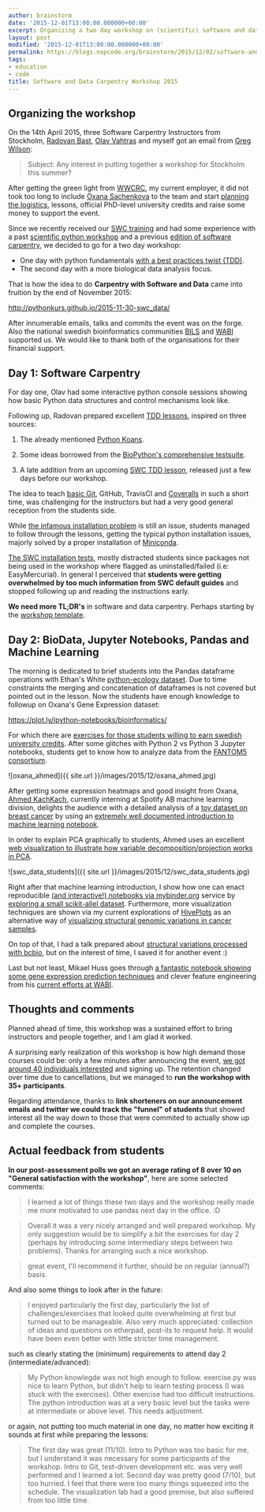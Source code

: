 ```yaml
---
author: brainstorm
date: '2015-12-01T13:00:00.000000+00:00'
excerpt: Organizing a two day workshop on (scientific) software and data
layout: post
modified: '2015-12-01T13:00:00.000000+00:00'
permalink: https://blogs.nopcode.org/brainstorm/2015/12/02/software-and-data-carpentry-workshop-2015
tags:
- education
- code
title: Software and Data Carpentry Workshop 2015
---
```


## Organizing the workshop

On the 14th April 2015, three Software Carpentry Instructors from Stockholm, [Radovan Bast](http://bast.fr/), [Olav Vahtras](https://se.linkedin.com/in/olavvahtras) and myself
got an email from [Greg Wilson](http://www.third-bit.com/greg-wilson.html):


 > Subject: Any interest in putting together a workshop
 > for Stockholm this summer?


After getting the green light from [WWCRC](http://www.gla.ac.uk/researchinstitutes/cancersciences/ics/facilities/wwcrc/), my current employer, it did not took too long to include [Oxana Sachenkova](https://about.me/oxanas) to the team and start [planning the logistics](http://software-carpentry.org/workshops/operations.html), lessons, official PhD-level university credits and raise some money to support the event.

Since we recently received our [SWC training](http://teaching.software-carpentry.org/) and had some experience with a past <a href="https://github.com/pythonkurs">scientific python workshop</a> and a previous [edition of software carpentry](http://merenlin.com/2014/06/software-carpentry-scilifelab/), we decided to go for a two day workshop:

 * One day with python fundamentals [with a best practices twist (TDD)](http://blogs.nopcode.org/brainstorm/2013/03/04/automated-python-education-via-unit-testing-and-travis-ci/).
 * The second day with a more biological data analysis focus.

That is how the idea to do **Carpentry with Software and Data** came into fruition by the end of November 2015:

http://pythonkurs.github.io/2015-11-30-swc_data/

After innumerable emails, talks and commits the event was on the forge. Also the national swedish bioinformatics communities [BILS](https://www.bils.se/) and [WABI](https://www.scilifelab.se/facilities/wabi/) supported us. We would like to thank both of the organisations for their financial support.

## Day 1: Software Carpentry

For day one, Olav had some interactive python console sessions showing how basic Python data structures and control mechanisms look like.

Following up, Radovan prepared excellent [TDD lessons](https://github.com/bast/python-tdd-exercises/), inspired on three sources:

1. The already mentioned [Python Koans](https://github.com/brainstorm/python_koans).

2. Some ideas borrowed from the [BioPython's comprehensive testsuite](https://github.com/biopython/biopython/tree/master/Tests).

3. A late addition from an upcoming [SWC TDD lesson](https://bids.github.io/2016-01-14-berkeley/testing/09-tdd.html), released just a few days before our workshop.

The idea to teach [basic Git](http://swcarpentry.github.io/git-novice/), GitHub, TravisCI and [Coveralls](http://coveralls.io) in such a short time, was challenging for the instructors but had a very good general reception from the students side.

While [the infamous installation problem](http://ivory.idyll.org/blog/2014-what-version-of-python-for-science.html) is still an issue, students managed to follow through the lessons, getting the typical python installation issues, majorly solved by a proper installation of [Miniconda](http://conda.pydata.org/miniconda.html).

[The SWC installation tests](http://pythonkurs.github.io/2015-11-30-swc_data/setup/index.html), mostly distracted students since packages not being used in the workshop where flagged as uninstalled/failed (i.e: EasyMercurial). In general I perceived that **students were getting overwhelmed by too much information from SWC default guides** and stopped following up and reading the instructions early.

**We need more TL;DR's** in software and data carpentry. Perhaps starting by the [workshop template](https://github.com/swcarpentry/workshop-template).


## Day 2: BioData, Jupyter Notebooks, Pandas and Machine Learning

The morning is dedicated to brief students into the Pandas dataframe operations with Ethan's White [python-ecology dataset](http://www.datacarpentry.org/python-ecology/). Due to time constraints the merging and concatenation of dataframes is not covered but pointed out in the lesson. Now the students have enough knowledge to followup on Oxana's Gene Expression dataset:

https://plot.ly/ipython-notebooks/bioinformatics/

For which there are [exercises for those students willing to earn swedish university credits](https://github.com/pythonkurs/2015-11-30-swc_data/blob/gh-pages/bio-visualization-lab.ipynb). After some glitches with Python 2 vs Python 3 Jupyter notebooks, students get to know how to analyze data from the [FANTOM5 consortium](http://fantom.gsc.riken.jp/5/).

![oxana_ahmed]({{ site.url }}/images/2015/12/oxana_ahmed.jpg)

After getting some expression heatmaps and good insight from Oxana, [Ahmed KachKach](http://kachkach.com/), currently interning at Spotify AB machine learning division, delights the audience with a detailed analysis of a [toy dataset on breast cancer](https://archive.ics.uci.edu/ml/datasets/Breast+Cancer+Wisconsin+(Diagnostic)) by using an [extremely well documented introduction to machine learning notebook](https://github.com/halflings/bio-data-workshop/blob/master/notebook.ipynb).

In order to explain PCA graphically to students, Ahmed uses an excellent [web visualization to illustrate how variable decomposition/projection works in PCA](http://setosa.io/ev/).

![swc_data_students]({{ site.url }}/images/2015/12/swc_data_students.jpg)

Right after that machine learning introduction, I show how one can enact reproducible [(and interactive!) notebooks via mybinder.org](https://github.com/brainstorm/scikit-allel-tests) service by [exploring a small scikit-allel dataset](http://app.mybinder.org/2222694185/notebooks/scikit-allel-small-data.ipynb). Furthermore, more visualization techniques are shown via my current explorations of [HivePlots](http://hiveplot.net) as an alternative way of [visualizing structural genomic variations in cancer samples](https://github.com/brainstorm/cancer-hiveplots).

On top of that, I had a talk prepared about [structural variations processed with bcbio](https://bcbio-nextgen.readthedocs.org/en/latest/contents/teaching.html), but on the interest of time, I saved it for another event :)

Last but not least, Mikael Huss goes through [a fantastic notebook showing some gene expression prediction techniques](https://github.com/hussius/gene-expression-prediction/blob/master/predict_gene_expression.ipynb) and clever feature engineering from his [current efforts at WABI](https://wabi-wiki.scilifelab.se/dashboard.action).

## Thoughts and comments

Planned ahead of time, this workshop was a sustained effort to bring instructors and people
together, and I am glad it worked.

A surprising early realization of this workshop is how high demand those courses could be:
only a few minutes after announcing the event, [we got around 40 individuals interested](http://x90.es/carpentry+) and signing up. The retention changed over time
due to cancellations, but we managed to **run the workshop with 35+ participants**.

Regarding attendance, thanks to **link shorteners on our announcement emails and twitter we could track the "funnel" of students** that showed interest all the way down to those that were commited to actually show up and complete the courses.

## Actual feedback from students

**In our post-assessment polls we got an average rating of 8 over 10 on "General satisfaction with the workshop"**, here are some selected comments:

> I learned a lot of things these two days and the workshop really made me more motivated to use pandas next day in the office. :D

> Overall it was a very nicely arranged and well prepared workshop. My only suggestion would be to simplify a bit the exercises for day 2 (perhaps by introducing some intermediary steps between two problems).  Thanks for arranging such a nice workshop.

> great event, I'll recommend it further, should be on regular (annual?) basis.

And also some things to look after in the future:

> I enjoyed particularly the first day, particularly the list of challenges/exercises that looked quite overwhelming at first but turned out to be manageable. Also very much appreciated: collection of ideas and questions on etherpad, post-its to request help. It would have been even better with little stricter time management.

such as clearly stating the (minimum) requirements to attend day 2 (intermediate/advanced):

> My Python knowlegde was not high enough to follow. exercise.py was nice to learn Python, but didn't help to learn testing process (I was stuck with the exercises). Other exercise had too difficult instructions.
The python introduction was at a very basic level but the tasks were at intermediate or above level. This needs adjustment.

or again, not putting too much material in one day, no matter how exciting it sounds at first while preparing the lessons:

> The first day was great (11/10). Intro to Python was too basic for me, but I understand it was necessary for some participants of the workshop. Intro to Git, test-driven development etc. was very well performed and I learned a lot.  Second day was pretty good (7/10), but too hurried. I feel that there were too many things squeezed into the schedule. The visualization lab had a good premise, but also suffered from too little time.